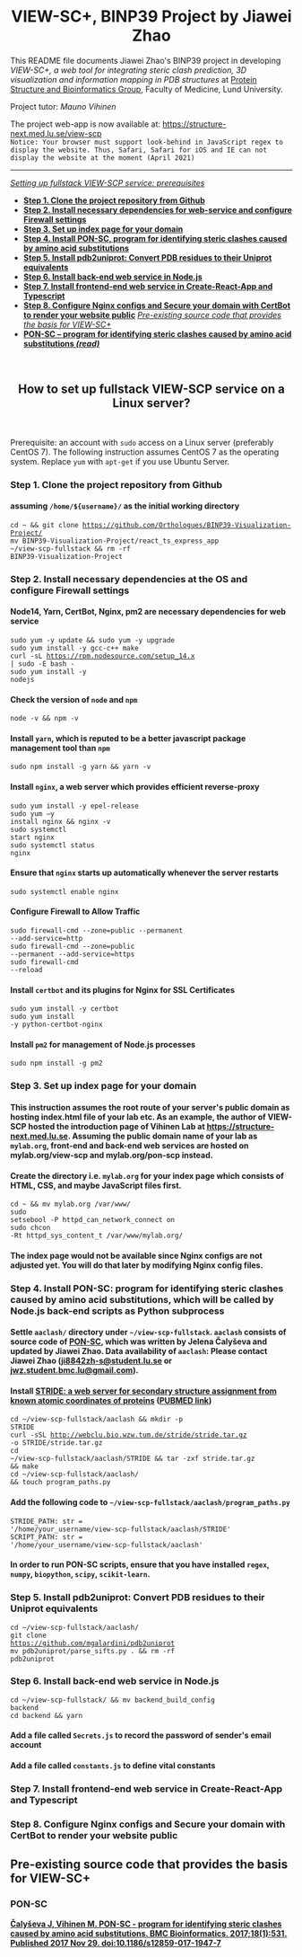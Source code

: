 <h1 align="center">VIEW-SC+, BINP39 Project by Jiawei Zhao</h1>
<p align="left">This README file documents Jiawei Zhao's BINP39 project in developing <em>VIEW-SC+, a web tool for integrating steric clash prediction, 3D visualization and information mapping in PDB structures</em> at <a href="https://structure-next.med.lu.se">Protein Structure and Bioinformatics Group</a>, Faculty of Medicine, Lund University.</p>
<p>Project tutor: <em>Mauno Vihinen</em></p>
<p>The project web-app is now available at: <a href="https://structure-next.med.lu.se/view-scp">https://structure-next.med.lu.se/view-scp</a>
<br />  
<code>Notice: Your browser must support look-behind in JavaScript regex to display the website. Thus, Safari, Safari for iOS and IE can not display the website at the moment (April 2021)</code><hr>

[*Setting up fullstack VIEW-SCP service: prerequisites*](#view_scp_title)
+ [**Step 1. Clone the project repository from Github**](#step1)
+ [**Step 2. Install necessary dependencies for web-service and configure Firewall settings**](#step2)
+ [**Step 3. Set up index page for your domain**](#step3)
+ [**Step 4. Install PON-SC, program for identifying steric clashes caused by amino acid substitutions**](#step4)
+ [**Step 5. Install pdb2uniprot: Convert PDB residues to their Uniprot equivalents**](#step5)
+ [**Step 6. Install back-end web service in Node.js**](#step6)
+ [**Step 7. Install frontend-end web service in Create-React-App and Typescript**](#step7)
+ [**Step 8. Configure Nginx configs and Secure your domain with CertBot to render your website public**](#step8)
[*Pre-existing source code that provides the basis for VIEW-SC+*](#papers)
+ [**PON-SC – program for identifying steric clashes caused by amino acid substitutions <em>(read)</em>**](#ponsc)

<br><a name="view_scp_title"></a>
<h2 align="center">How to set up fullstack VIEW-SCP service on a Linux server?</h2><br />
<p>Prerequisite: an account with <code>sudo</code> access on a Linux server (preferably CentOS 7). The following instruction assumes CentOS 7 as the operating system. Replace <code>yum</code> with <code>apt-get</code> if you use Ubuntu Server.</p>

<a name="step1"></a>
### Step 1. Clone the project repository from Github
#### assuming <code>/home/${username}/</code> as the initial working directory 
<code>cd ~ && git clone https://github.com/Orthologues/BINP39-Visualization-Project/</code><br />
<code>mv BINP39-Visualization-Project/react_ts_express_app ~/view-scp-fullstack && rm -rf BINP39-Visualization-Project</code><br />

<a name="step2"></a>
### Step 2. Install necessary dependencies at the OS and configure Firewall settings
#### Node14, Yarn, CertBot, Nginx, pm2 are necessary dependencies for web service
<code>sudo yum -y update && sudo yum -y upgrade</code><br />
<code>sudo yum install -y gcc-c++ make</code><br />
<code>curl -sL https://rpm.nodesource.com/setup_14.x | sudo -E bash -</code><br />
<code>sudo yum install -y nodejs</code>
#### Check the version of <code>node</code> and <code>npm</code>
<code>node -v && npm -v</code>
#### Install <code>yarn</code>, which is reputed to be a better javascript package management tool than <code>npm</code> 
<code>sudo npm install -g yarn && yarn -v</code>
#### Install <code>nginx</code>, a web server which provides efficient reverse-proxy
<code>sudo yum install -y epel-release</code><br />
<code>sudo yum –y install nginx && nginx -v</code><br />
<code>sudo systemctl start nginx</code><br />
<code>sudo systemctl status nginx</code><br />
#### Ensure that <code>nginx</code> starts up automatically whenever the server restarts
<code>sudo systemctl enable nginx</code>
#### Configure Firewall to Allow Traffic
<code>sudo firewall-cmd --zone=public --permanent --add-service=http</code><br />
<code>sudo firewall-cmd --zone=public --permanent --add-service=https</code><br />
<code>sudo firewall-cmd --reload</code><br />
#### Install <code>certbot</code> and its plugins for Nginx for SSL Certificates
<code>sudo yum install -y certbot</code><br />
<code>sudo yum install -y python-certbot-nginx</code><br />
#### Install <code>pm2</code> for management of Node.js processes
<code>sudo npm install -g pm2</code><br />

<a name="step3"></a>
### Step 3. Set up index page for your domain
#### This instruction assumes the root route of your server's public domain as hosting index.html file of your lab etc. As an example, the author of VIEW-SCP hosted the introduction page of Vihinen Lab at <a href="https://structure-next.med.lu.se">https://structure-next.med.lu.se</a>. Assuming the public domain name of your lab as <code>mylab.org</code>, front-end and back-end web services are hosted on mylab.org/view-scp and mylab.org/pon-scp instead. 
#### Create the directory i.e. <code>mylab.org</code> for your index page which consists of HTML, CSS, and maybe JavaScript files first. 
<code>cd ~ && mv mylab.org /var/www/</code><br />
<code>sudo setsebool -P httpd_can_network_connect on</code><br />
<code>sudo chcon -Rt httpd_sys_content_t /var/www/mylab.org/</code><br />
#### The index page would not be available since Nginx configs are not adjusted yet. You will do that later by modifying Nginx config files.

<a name="step4"></a>
### Step 4. Install PON-SC: program for identifying steric clashes caused by amino acid substitutions, which will be called by Node.js back-end scripts as Python subprocess
#### Settle <code>aaclash/</code> directory under <code>~/view-scp-fullstack</code>. <code>aaclash</code> consists of source code of <a href="https://pubmed.ncbi.nlm.nih.gov/29187139/">PON-SC</a>, which was written by Jelena Čalyševa and updated by Jiawei Zhao. Data availability of <code>aaclash</code>: Please contact Jiawei Zhao (ji8842zh-s@student.lu.se or jwz.student.bmc.lu@gmail.com).
#### Install <a href="http://webclu.bio.wzw.tum.de/stride/">STRIDE: a web server for secondary structure assignment from known atomic coordinates of proteins</a> (<a href="https://pubmed.ncbi.nlm.nih.gov/15215436/">PUBMED link</a>)
<code>cd ~/view-scp-fullstack/aaclash && mkdir -p STRIDE</code></br>
<code>curl -sSL http://webclu.bio.wzw.tum.de/stride/stride.tar.gz -o STRIDE/stride.tar.gz</code></br>
<code>cd ~/view-scp-fullstack/aaclash/STRIDE && tar -zxf stride.tar.gz && make</code></br>
<code>cd ~/view-scp-fullstack/aaclash/ && touch program_paths.py</code></br>
#### Add the following code to <code>~/view-scp-fullstack/aaclash/program_paths.py</code>
<code>STRIDE_PATH: str = '/home/your_username/view-scp-fullstack/aaclash/STRIDE'</code><br />
<code>SCRIPT_PATH: str = '/home/your_username/view-scp-fullstack/aaclash'</code>
#### In order to run PON-SC scripts, ensure that you have installed <code>regex</code>, <code>numpy</code>, <code>biopython</code>, <code>scipy</code>, <code>scikit-learn</code>.

<a name="step5"></a>
### Step 5. Install pdb2uniprot: Convert PDB residues to their Uniprot equivalents
<code>cd ~/view-scp-fullstack/aaclash/</code><br />
<code>git clone https://github.com/mgalardini/pdb2uniprot</code></br>
<code>mv pdb2uniprot/parse_sifts.py . && rm -rf pdb2uniprot</code>

<a name="step6"></a>
### Step 6. Install back-end web service in Node.js
<code>cd ~/view-scp-fullstack/ && mv backend_build_config backend</code><br />
<code>cd backend && yarn</code></br>
#### Add a file called <code>Secrets.js</code> to record the password of sender's email account
#### Add a file called <code>constants.js</code> to define vital constants

<a name="step7"></a>
### Step 7. Install frontend-end web service in Create-React-App and Typescript

<a name="step8"></a>
### Step 8. Configure Nginx configs and Secure your domain with CertBot to render your website public

<a name="papers"></a>
## Pre-existing source code that provides the basis for VIEW-SC+
<a name="ponsc"></a>
### PON-SC
[**Čalyševa J, Vihinen M. PON-SC - program for identifying steric clashes caused by amino acid substitutions. BMC Bioinformatics. 2017;18(1):531. Published 2017 Nov 29. doi:10.1186/s12859-017-1947-7**](https://pubmed.ncbi.nlm.nih.gov/29187139/)
